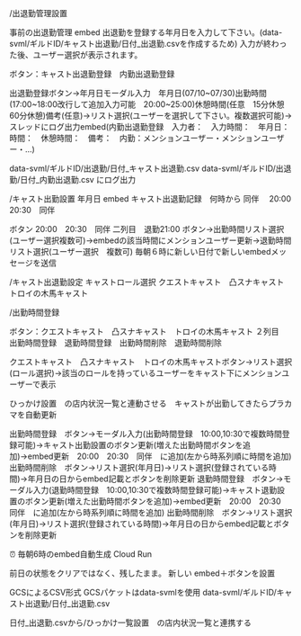 /出退勤管理設置

事前の出退勤管理
embed
出退勤を登録する年月日を入力して下さい。(data-svml/ギルドID/キャスト出退勤/日付_出退勤.csvを作成するため)
入力が終わった後、ユーザー選択が表示されます。

ボタン：キャスト出退勤登録　内勤出退勤登録

出退勤登録ボタン→年月日モーダル入力　年月日(07/10~07/30)出勤時間(17:00~18:00改行して追加入力可能　20:00~25:00)休憩時間(任意　15分休憩　60分休憩)備考(任意)→リスト選択(ユーザーを選択して下さい。複数選択可能)→スレッドにログ出力embed(内勤出退勤登録　入力者：　入力時間：　年月日：　時間：　休憩時間：　備考：　内勤：メンションユーザー・メンションユーザー・...)

data-svml/ギルドID/出退勤/日付_キャスト出退勤.csv
data-svml/ギルドID/出退勤/日付_内勤出退勤.csv
にログ出力


/キャスト出勤設置
年月日
embed
キャスト出退勤記録　何時から 同伴　
20:00　20:30　同伴

ボタン 20:00　20:30　同伴
二列目　退勤21:00 
ボタン→出勤時間リスト選択(ユーザー選択複数可)→embedの該当時間にメンションユーザー更新→退勤時間リスト選択(ユーザー選択　複数可)
毎朝６時に新しい日付で新しいembedメッセージを送信

/キャスト出退勤設定
キャストロール選択
クエストキャスト　凸スナキャスト　トロイの木馬キャスト

/出勤時間登録

ボタン：クエストキャスト　凸スナキャスト　トロイの木馬キャスト
２列目　出勤時間登録　退勤時間登録　出勤時間削除　退勤時間削除

クエストキャスト　凸スナキャスト　トロイの木馬キャストボタン→リスト選択(ロール選択)→該当のロールを持っているユーザーをキャスト下にメンションユーザーで表示

ひっかけ設置　の店内状況一覧と連動させる　キャストが出勤してきたらプラカマを自動更新


出勤時間登録　ボタン→モーダル入力(出勤時間登録　10:00,10:30で複数時間登録可能)→キャスト出勤設置のボタン更新(増えた出勤時間ボタンを追加)→embed更新　20:00　20:30　同伴　に追加(左から時系列順に時間を追加)
出勤時間削除　ボタン→リスト選択(年月日)→リスト選択(登録されている時間)→年月日の日からembed記載とボタンを削除更新
退勤時間登録　ボタン→モーダル入力(退勤時間登録　10:00,10:30で複数時間登録可能)→キャスト退勤設置のボタン更新(増えた出勤時間ボタンを追加)→embed更新　20:00　20:30　同伴　に追加(左から時系列順に時間を追加)
出勤時間削除　ボタン→リスト選択(年月日)→リスト選択(登録されている時間)→年月日の日からembed記載とボタンを削除更新

:alarm_clock: 毎朝6時のembed自動生成
Cloud Run

前日の状態をクリアではなく、残したまま。
新しい embed＋ボタンを設置

GCSによるCSV形式
GCSパケットはdata-svmlを使用
data-svml/ギルドID/キャスト出退勤/日付_出退勤.csv

日付_出退勤.csvから/ひっかけ一覧設置　の店内状況一覧と連携する